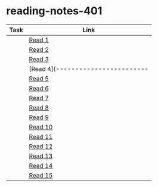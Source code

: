 # reading-notes-401

| Task  |  Link |
|---|---|
| | [Read 1](-----------------------)  |
|| [Read 2](https://github.com/ahmadkheder-401-advanced-javascript/reading-notes/blob/master/read2.md) |
|| [Read 3](https://github.com/ahmadkheder-401-advanced-javascript/reading-notes/blob/master/read3.md)|
| |[Read 4](------------------------|
| |[Read 5](---------------------------------------)|
| |[Read 6](-----------------------------)|
|  |[Read 7](-----------------------------------------------)|
|  |[Read 8](-------------------------------------------)|
|  |[Read 9](-----------------------------)|
|  |[Read 10](----------------------------)|
|  |[Read 11](-------------------------------------)|
|  |[Read 12](-----------------------------)|
|  |[Read 13](-----------------------------)|
|  |[Read 14](------------------------------------)|
|  |[Read 15](------------------------------------)|
